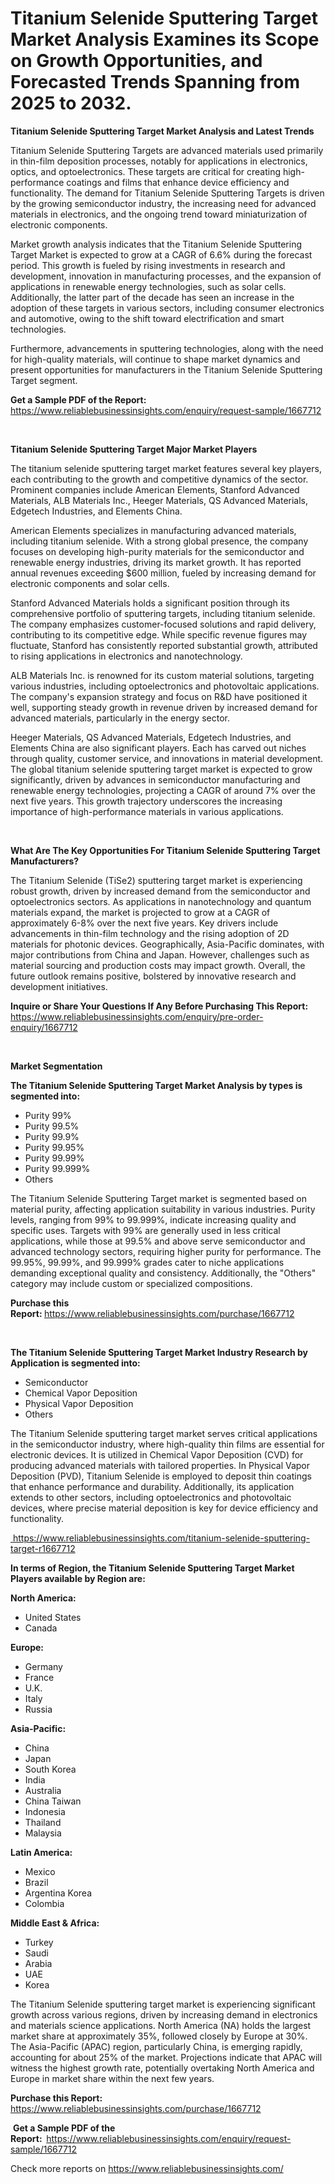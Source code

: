 <p><h1>Titanium Selenide Sputtering Target Market Analysis Examines its Scope on Growth Opportunities, and Forecasted Trends Spanning from 2025 to 2032.</h1></p><p><strong>Titanium Selenide Sputtering Target Market Analysis and Latest Trends</strong></p>
<p><p>Titanium Selenide Sputtering Targets are advanced materials used primarily in thin-film deposition processes, notably for applications in electronics, optics, and optoelectronics. These targets are critical for creating high-performance coatings and films that enhance device efficiency and functionality. The demand for Titanium Selenide Sputtering Targets is driven by the growing semiconductor industry, the increasing need for advanced materials in electronics, and the ongoing trend toward miniaturization of electronic components.</p><p>Market growth analysis indicates that the Titanium Selenide Sputtering Target Market is expected to grow at a CAGR of 6.6% during the forecast period. This growth is fueled by rising investments in research and development, innovation in manufacturing processes, and the expansion of applications in renewable energy technologies, such as solar cells. Additionally, the latter part of the decade has seen an increase in the adoption of these targets in various sectors, including consumer electronics and automotive, owing to the shift toward electrification and smart technologies.</p><p>Furthermore, advancements in sputtering technologies, along with the need for high-quality materials, will continue to shape market dynamics and present opportunities for manufacturers in the Titanium Selenide Sputtering Target segment.</p></p>
<p><strong>Get a Sample PDF of the Report:&nbsp;</strong> <a href="https://www.reliablebusinessinsights.com/enquiry/request-sample/1667712?utm_campaign=2811&utm_medium=2&utm_source=Github&utm_content=ia&utm_term=08032025&utm_id=titanium-selenide-sputtering-target">https://www.reliablebusinessinsights.com/enquiry/request-sample/1667712</a></p>
<p>&nbsp;</p>
<p><strong>Titanium Selenide Sputtering Target Major Market Players</strong></p>
<p><p>The titanium selenide sputtering target market features several key players, each contributing to the growth and competitive dynamics of the sector. Prominent companies include American Elements, Stanford Advanced Materials, ALB Materials Inc., Heeger Materials, QS Advanced Materials, Edgetech Industries, and Elements China.</p><p>American Elements specializes in manufacturing advanced materials, including titanium selenide. With a strong global presence, the company focuses on developing high-purity materials for the semiconductor and renewable energy industries, driving its market growth. It has reported annual revenues exceeding $600 million, fueled by increasing demand for electronic components and solar cells.</p><p>Stanford Advanced Materials holds a significant position through its comprehensive portfolio of sputtering targets, including titanium selenide. The company emphasizes customer-focused solutions and rapid delivery, contributing to its competitive edge. While specific revenue figures may fluctuate, Stanford has consistently reported substantial growth, attributed to rising applications in electronics and nanotechnology.</p><p>ALB Materials Inc. is renowned for its custom material solutions, targeting various industries, including optoelectronics and photovoltaic applications. The company's expansion strategy and focus on R&D have positioned it well, supporting steady growth in revenue driven by increased demand for advanced materials, particularly in the energy sector.</p><p>Heeger Materials, QS Advanced Materials, Edgetech Industries, and Elements China are also significant players. Each has carved out niches through quality, customer service, and innovations in material development. The global titanium selenide sputtering target market is expected to grow significantly, driven by advances in semiconductor manufacturing and renewable energy technologies, projecting a CAGR of around 7% over the next five years. This growth trajectory underscores the increasing importance of high-performance materials in various applications.</p></p>
<p>&nbsp;</p>
<p><strong>What Are The Key Opportunities For Titanium Selenide Sputtering Target Manufacturers?</strong></p>
<p><p>The Titanium Selenide (TiSe2) sputtering target market is experiencing robust growth, driven by increased demand from the semiconductor and optoelectronics sectors. As applications in nanotechnology and quantum materials expand, the market is projected to grow at a CAGR of approximately 6-8% over the next five years. Key drivers include advancements in thin-film technology and the rising adoption of 2D materials for photonic devices. Geographically, Asia-Pacific dominates, with major contributions from China and Japan. However, challenges such as material sourcing and production costs may impact growth. Overall, the future outlook remains positive, bolstered by innovative research and development initiatives.</p></p>
<p><strong>Inquire or Share Your Questions If Any Before Purchasing This Report:</strong> <a href="https://www.reliablebusinessinsights.com/enquiry/pre-order-enquiry/1667712?utm_campaign=2811&utm_medium=2&utm_source=Github&utm_content=ia&utm_term=08032025&utm_id=titanium-selenide-sputtering-target">https://www.reliablebusinessinsights.com/enquiry/pre-order-enquiry/1667712</a></p>
<p>&nbsp;</p>
<p><strong>Market Segmentation</strong></p>
<p><strong>The Titanium Selenide Sputtering Target Market Analysis by types is segmented into:</strong></p>
<p><ul><li>Purity 99%</li><li>Purity 99.5%</li><li>Purity 99.9%</li><li>Purity 99.95%</li><li>Purity 99.99%</li><li>Purity 99.999%</li><li>Others</li></ul></p>
<p><p>The Titanium Selenide Sputtering Target market is segmented based on material purity, affecting application suitability in various industries. Purity levels, ranging from 99% to 99.999%, indicate increasing quality and specific uses. Targets with 99% are generally used in less critical applications, while those at 99.5% and above serve semiconductor and advanced technology sectors, requiring higher purity for performance. The 99.95%, 99.99%, and 99.999% grades cater to niche applications demanding exceptional quality and consistency. Additionally, the "Others" category may include custom or specialized compositions.</p></p>
<p><strong>Purchase this Report:&nbsp;</strong><a href="https://www.reliablebusinessinsights.com/purchase/1667712?utm_campaign=2811&utm_medium=2&utm_source=Github&utm_content=ia&utm_term=08032025&utm_id=titanium-selenide-sputtering-target">https://www.reliablebusinessinsights.com/purchase/1667712</a></p>
<p>&nbsp;</p>
<p><strong>The Titanium Selenide Sputtering Target Market Industry Research by Application is segmented into:</strong></p>
<p><ul><li>Semiconductor</li><li>Chemical Vapor Deposition</li><li>Physical Vapor Deposition</li><li>Others</li></ul></p>
<p><p>The Titanium Selenide sputtering target market serves critical applications in the semiconductor industry, where high-quality thin films are essential for electronic devices. It is utilized in Chemical Vapor Deposition (CVD) for producing advanced materials with tailored properties. In Physical Vapor Deposition (PVD), Titanium Selenide is employed to deposit thin coatings that enhance performance and durability. Additionally, its application extends to other sectors, including optoelectronics and photovoltaic devices, where precise material deposition is key for device efficiency and functionality.</p></p>
<p><a href="https://www.reliablebusinessinsights.com/titanium-selenide-sputtering-target-r1667712?utm_campaign=2811&utm_medium=2&utm_source=Github&utm_content=ia&utm_term=08032025&utm_id=titanium-selenide-sputtering-target">&nbsp;https://www.reliablebusinessinsights.com/titanium-selenide-sputtering-target-r1667712</a></p>
<p><strong>In terms of Region, the Titanium Selenide Sputtering Target Market Players available by Region are:</strong></p>
<p>
    <p> <strong> North America: </strong>
        <ul>
            <li>United States</li>
            <li>Canada</li>
        </ul>
        </p> 
    <p> <strong> Europe: </strong>
        <ul>
            <li>Germany</li>
            <li>France</li>
            <li>U.K.</li>
            <li>Italy</li>
            <li>Russia</li>
        </ul>
        </p> 
    <p> <strong> Asia-Pacific: </strong>
        <ul>
            <li>China</li>
            <li>Japan</li>
            <li>South Korea</li>
            <li>India</li>
            <li>Australia</li>
            <li>China Taiwan</li>
            <li>Indonesia</li>
            <li>Thailand</li>
            <li>Malaysia</li>
        </ul>
        </p> 
    <p> <strong> Latin America: </strong>
        <ul>
            <li>Mexico</li>
            <li>Brazil</li>
            <li>Argentina Korea</li>
            <li>Colombia</li>
        </ul>
        </p> 
    <p> <strong> Middle East & Africa: </strong>
        <ul>
            <li>Turkey</li>
            <li>Saudi</li>
            <li>Arabia</li>
            <li>UAE</li>
            <li>Korea</li>
        </ul>
    </p>
    </p>
<p><p>The Titanium Selenide sputtering target market is experiencing significant growth across various regions, driven by increasing demand in electronics and materials science applications. North America (NA) holds the largest market share at approximately 35%, followed closely by Europe at 30%. The Asia-Pacific (APAC) region, particularly China, is emerging rapidly, accounting for about 25% of the market. Projections indicate that APAC will witness the highest growth rate, potentially overtaking North America and Europe in market share within the next few years.</p></p>
<p><strong>Purchase this Report: </strong><a href="https://www.reliablebusinessinsights.com/purchase/1667712?utm_campaign=2811&utm_medium=2&utm_source=Github&utm_content=ia&utm_term=08032025&utm_id=titanium-selenide-sputtering-target">https://www.reliablebusinessinsights.com/purchase/1667712</a></p>
<p>&nbsp;<strong>Get a Sample PDF of the Report:&nbsp;&nbsp;</strong><a href="https://www.reliablebusinessinsights.com/enquiry/request-sample/1667712?utm_campaign=2811&utm_medium=2&utm_source=Github&utm_content=ia&utm_term=08032025&utm_id=titanium-selenide-sputtering-target">https://www.reliablebusinessinsights.com/enquiry/request-sample/1667712</a></p>
<p><strong></strong></p>
<p>Check more reports on <a href="https://www.reliablebusinessinsights.com/?utm_campaign=2811&utm_medium=2&utm_source=Github&utm_content=ia&utm_term=08032025&utm_id=titanium-selenide-sputtering-target">https://www.reliablebusinessinsights.com/</a></p>